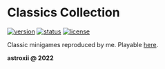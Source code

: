 # Classics Collection

[![version](https://img.shields.io/badge/version-v1.0.0-orange.svg)](#)
[![status](https://img.shields.io/badge/status-stable-blue.svg)](#)
[![license](https://img.shields.io/github/license/astroxii/classics-collection)](https://github.com/astroxii/classics-collection/blob/main/LICENSE)

Classic minigames reproduced by me. Playable [here](https://astroxii-classics-collection.netlify.app/).

**astroxii @ 2022**
